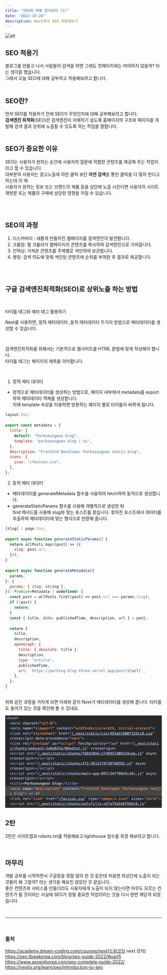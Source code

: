 ```yaml
---
title: "SEO에 대해 알아보자 (1)"
date: "2023-10-24"
description: Next에서 SEO 적용해보기
---
```


![alt](https://www.oberlo.com/media/1603954182-seo-article-header.png?fit=max&fm=webp&w=1824)

## SEO 적용기

블로그를 만들고 나서 사람들이 검색을 하면 그래도 첫페이지에는 떠야하지 않을까? 라는 생각을 했습니다.<br/>
그래서 오늘 SEO에 대해 공부하고 적용해보려고 합니다.
<br/>
<br/>

## SEO란?

먼저 SEO를 적용하기 전에 SEO가 무엇인지에 대해 공부해보려고 합니다.
<br/>
**검색엔진 최적화**(SEO)란 검색엔진이 이해하기 쉽도록 홈페이지의 구조와 페이지를 개발해 검색 결과 상위에 노출될 수 있도록 하는 작업을 말합니다.
<br/>
<br/>

## SEO가 중요한 이유

SEO는 사용자가 원하는 순간에 사용자의 질문에 적합한 콘텐츠를 제공해 주는 작업이라고 할 수 있습니다.<br/>
대부분의 사용자는 광고노출에 의한 클릭 보단 **자연 검색**을 통한 클릭을 더 많이 한다고 하는데 이 때<br/> 사용자가 원하는 정보 또는 브랜드의 제품 등을 상단에 노출 시킨다면 사용자의 사이트 재방문 또는 제품의 구매에 상당한 영향을 끼칠 수 있습니다.

<br/>
<br/>

## SEO의 과정

1. 디스커버리 : 새롭게 만들어진 웹페이지를 검색엔진이 발견합니다.
2. 크롤링: 웹 크롤러가 웹페이지의 콘텐츠를 복사하여 검색엔진으로 가져옵니다.
3. 인덱싱: 가져온 콘텐츠를 주제별로 색인하여 보관합니다.
4. 랭킹: 검색 의도에 맞춰 색인된 콘텐츠에 순위를 부여한 후 결과로 제공합니다.

<br/>
<br/>

## 구글 검색엔진최적화(SEO)로 상위노출 하는 방법

<br/>

타이틀 태그와 메타 태그 활용하기

Next를 사용하면,
정적 메타데이터 ,동적 메타데이터 두가지 방법으로 메타데이터를 생성할 수 있습니다.

<br/>

검색엔진최적화를 위해서는 기본적으로 웹사이트를 HTML 문법에 맞게 작성해야 합니다.<br/> 타이틀 태그는 페이지의 제목을 의미합니다.

<br/>

1. 정적 메타 데이터

- 정적으로 메타데이터를 생성하는 방법으로, 페이지 내부에서 metadata를 export 하여 메타데이터 객체를 생성합니다. <br/>이때 template 속성을 이용하면 방문하는 페이지 별로 타이틀이 바뀌게 됩니다.

```javascript
layout.tsx;

export const metadata = {
  title: {
    default: "Parkseungwoo blog",
    template: "parkseungwoo blog | %s",
  },
  description: "FrontEnd Developer Parkseungwoo nextjs blog",
  icons: {
    icon: "/favicon.ico",
  },
};
```

2. 동적 메타 데이터

- 메타데이터를 generateMetadata 함수를 사용하여 fetch하여 동적으로 생성합니다.
- generateStaticParams 함수를 사용해 개별적으로 생성한 뒤 <br/>find 메서드를 사용해 slug와 맞는 포스트를 찾습니다. 찾아진 포스트에서 데이터를 추출하여 메타데이터에 맞는 형식으로 반환해 줍니다.

```javascript
[slug] / page.tsx;

export async function generateStaticParams() {
  return allPosts.map((post) => ({
    slug: post.url,
  }));
}

export async function generateMetadata({
  params,
}: {
  params: { slug: string },
}): Promise<Metadata | undefined> {
  const post = allPosts.find((post) => post.url === params.slug);
  if (!post) {
    return;
  }
  const { title, date: publishedTime, description, url } = post;

  return {
    title,
    description,
    openGraph: {
      title: { absolute: title },
      description,
      type: "article",
      publishedTime,
      url: `https://parking-blog-three.vercel.app/post/${url}`,
    },
  };
}
```

<br/>
위와 같은 과정을 거치게 되면 아래와 같이 Next가 메타데이터를 생성해 줍니다. 타이틀도 들어가 있는 것을 확인해 볼 수 있네요.

<br/>

<img
  src="../../public/SEO.png"
/>

## 2탄

2탄은 사이트맵과 robots.txt를 적용해보고 lighthouse 점수를 측정 해보려고 합니다.

<br/>

## 마무리

개발 공부를 시작하면서 구글링을 정말 많이 한 것 같은데 처음엔 최상단에 노출이 되는 것들이 왜 그럴까? 라는 생각을 해보진 않았던 것 같습니다.<br/>
좋은 컨텐츠와 서비스를 만들더라도 사용자에게 노출이 되지 않는다면 아무도 모르는 컨텐츠가 될 것이라는 사실에 SEO가 정말 중요한 작업이라는 것을 다시 한번 깨닫게 되었습니다.

<br/>

<hr/>

<br/>

### 출처

https://academy.dream-coding.com/courses/next(드림코딩 next 강의)
https://seo.tbwakorea.com/blog/seo-guide-2022/#part5
https://www.ascentkorea.com/seo-complete-guide-2022/
https://nextjs.org/learn/seo/introduction-to-seo
